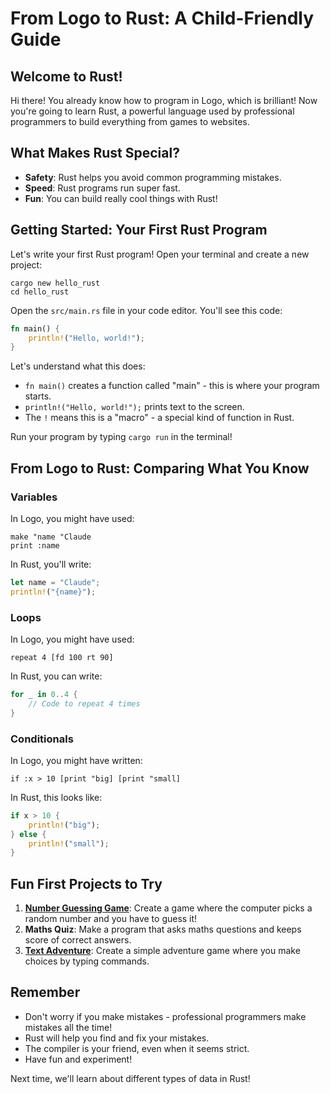 # From Logo to Rust: A Child-Friendly Guide

## Welcome to Rust!

Hi there! You already know how to program in Logo, which is brilliant! Now you're going to learn Rust, a powerful language used by professional programmers to build everything from games to websites.

## What Makes Rust Special?

- **Safety**: Rust helps you avoid common programming mistakes.
- **Speed**: Rust programs run super fast.
- **Fun**: You can build really cool things with Rust!

## Getting Started: Your First Rust Program

Let's write your first Rust program! Open your terminal and create a new project:

```shell
cargo new hello_rust
cd hello_rust
```

Open the `src/main.rs` file in your code editor. You'll see this code:

```rust
fn main() {
    println!("Hello, world!");
}
```

Let's understand what this does:

- `fn main()` creates a function called "main" - this is where your program starts.
- `println!("Hello, world!");` prints text to the screen.
- The `!` means this is a "macro" - a special kind of function in Rust.

Run your program by typing `cargo run` in the terminal!

## From Logo to Rust: Comparing What You Know

### Variables

In Logo, you might have used:

```text
make "name "Claude
print :name
```

In Rust, you'll write:

```rust
let name = "Claude";
println!("{name}");
```

### Loops

In Logo, you might have used:

```text
repeat 4 [fd 100 rt 90]
```

In Rust, you can write:

```rust
for _ in 0..4 {
    // Code to repeat 4 times
}
```

### Conditionals

In Logo, you might have written:

```text
if :x > 10 [print "big] [print "small]
```

In Rust, this looks like:

```rust
if x > 10 {
    println!("big");
} else {
    println!("small");
}
```

## Fun First Projects to Try

1. [**Number Guessing Game**](src/guess.rs): Create a game where the computer picks a random number and you have to guess it!
2. **Maths Quiz**: Make a program that asks maths questions and keeps score of correct answers.
3. [**Text Adventure**](adventure.rs): Create a simple adventure game where you make choices by typing commands.

## Remember

- Don't worry if you make mistakes - professional programmers make mistakes all the time!
- Rust will help you find and fix your mistakes.
- The compiler is your friend, even when it seems strict.
- Have fun and experiment!

Next time, we'll learn about different types of data in Rust!
